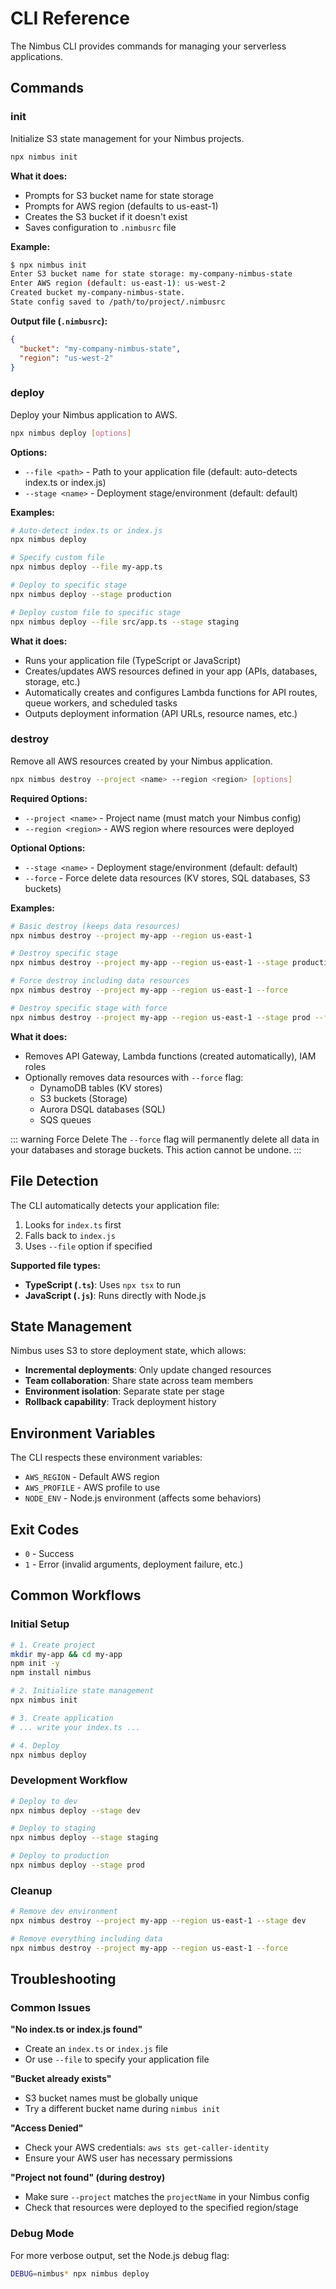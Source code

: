 # CLI Reference

The Nimbus CLI provides commands for managing your serverless applications.

## Commands

### init

Initialize S3 state management for your Nimbus projects.

```bash
npx nimbus init
```

**What it does:**
- Prompts for S3 bucket name for state storage
- Prompts for AWS region (defaults to us-east-1)
- Creates the S3 bucket if it doesn't exist
- Saves configuration to `.nimbusrc` file

**Example:**
```bash
$ npx nimbus init
Enter S3 bucket name for state storage: my-company-nimbus-state
Enter AWS region (default: us-east-1): us-west-2
Created bucket my-company-nimbus-state.
State config saved to /path/to/project/.nimbusrc
```

**Output file (`.nimbusrc`):**
```json
{
  "bucket": "my-company-nimbus-state",
  "region": "us-west-2"
}
```

### deploy

Deploy your Nimbus application to AWS.

```bash
npx nimbus deploy [options]
```

**Options:**
- `--file <path>` - Path to your application file (default: auto-detects index.ts or index.js)
- `--stage <name>` - Deployment stage/environment (default: default)

**Examples:**
```bash
# Auto-detect index.ts or index.js
npx nimbus deploy

# Specify custom file
npx nimbus deploy --file my-app.ts

# Deploy to specific stage
npx nimbus deploy --stage production

# Deploy custom file to specific stage
npx nimbus deploy --file src/app.ts --stage staging
```

**What it does:**
- Runs your application file (TypeScript or JavaScript)
- Creates/updates AWS resources defined in your app (APIs, databases, storage, etc.)
- Automatically creates and configures Lambda functions for API routes, queue workers, and scheduled tasks
- Outputs deployment information (API URLs, resource names, etc.)

### destroy

Remove all AWS resources created by your Nimbus application.

```bash
npx nimbus destroy --project <name> --region <region> [options]
```

**Required Options:**
- `--project <name>` - Project name (must match your Nimbus config)
- `--region <region>` - AWS region where resources were deployed

**Optional Options:**
- `--stage <name>` - Deployment stage/environment (default: default)
- `--force` - Force delete data resources (KV stores, SQL databases, S3 buckets)

**Examples:**
```bash
# Basic destroy (keeps data resources)
npx nimbus destroy --project my-app --region us-east-1

# Destroy specific stage
npx nimbus destroy --project my-app --region us-east-1 --stage production

# Force destroy including data resources
npx nimbus destroy --project my-app --region us-east-1 --force

# Destroy specific stage with force
npx nimbus destroy --project my-app --region us-east-1 --stage prod --force
```

**What it does:**
- Removes API Gateway, Lambda functions (created automatically), IAM roles
- Optionally removes data resources with `--force` flag:
  - DynamoDB tables (KV stores)
  - S3 buckets (Storage)
  - Aurora DSQL databases (SQL)
  - SQS queues

::: warning Force Delete
The `--force` flag will permanently delete all data in your databases and storage buckets. This action cannot be undone.
:::

## File Detection

The CLI automatically detects your application file:

1. Looks for `index.ts` first
2. Falls back to `index.js`
3. Uses `--file` option if specified

**Supported file types:**
- **TypeScript (`.ts`)**: Uses `npx tsx` to run
- **JavaScript (`.js`)**: Runs directly with Node.js

## State Management

Nimbus uses S3 to store deployment state, which allows:

- **Incremental deployments**: Only update changed resources
- **Team collaboration**: Share state across team members
- **Environment isolation**: Separate state per stage
- **Rollback capability**: Track deployment history

## Environment Variables

The CLI respects these environment variables:

- `AWS_REGION` - Default AWS region
- `AWS_PROFILE` - AWS profile to use
- `NODE_ENV` - Node.js environment (affects some behaviors)

## Exit Codes

- `0` - Success
- `1` - Error (invalid arguments, deployment failure, etc.)

## Common Workflows

### Initial Setup
```bash
# 1. Create project
mkdir my-app && cd my-app
npm init -y
npm install nimbus

# 2. Initialize state management
npx nimbus init

# 3. Create application
# ... write your index.ts ...

# 4. Deploy
npx nimbus deploy
```

### Development Workflow
```bash
# Deploy to dev
npx nimbus deploy --stage dev

# Deploy to staging
npx nimbus deploy --stage staging

# Deploy to production
npx nimbus deploy --stage prod
```

### Cleanup
```bash
# Remove dev environment
npx nimbus destroy --project my-app --region us-east-1 --stage dev

# Remove everything including data
npx nimbus destroy --project my-app --region us-east-1 --force
```

## Troubleshooting

### Common Issues

**"No index.ts or index.js found"**
- Create an `index.ts` or `index.js` file
- Or use `--file` to specify your application file

**"Bucket already exists"**
- S3 bucket names must be globally unique
- Try a different bucket name during `nimbus init`

**"Access Denied"**
- Check your AWS credentials: `aws sts get-caller-identity`
- Ensure your AWS user has necessary permissions

**"Project not found" (during destroy)**
- Make sure `--project` matches the `projectName` in your Nimbus config
- Check that resources were deployed to the specified region/stage

### Debug Mode

For more verbose output, set the Node.js debug flag:

```bash
DEBUG=nimbus* npx nimbus deploy
```